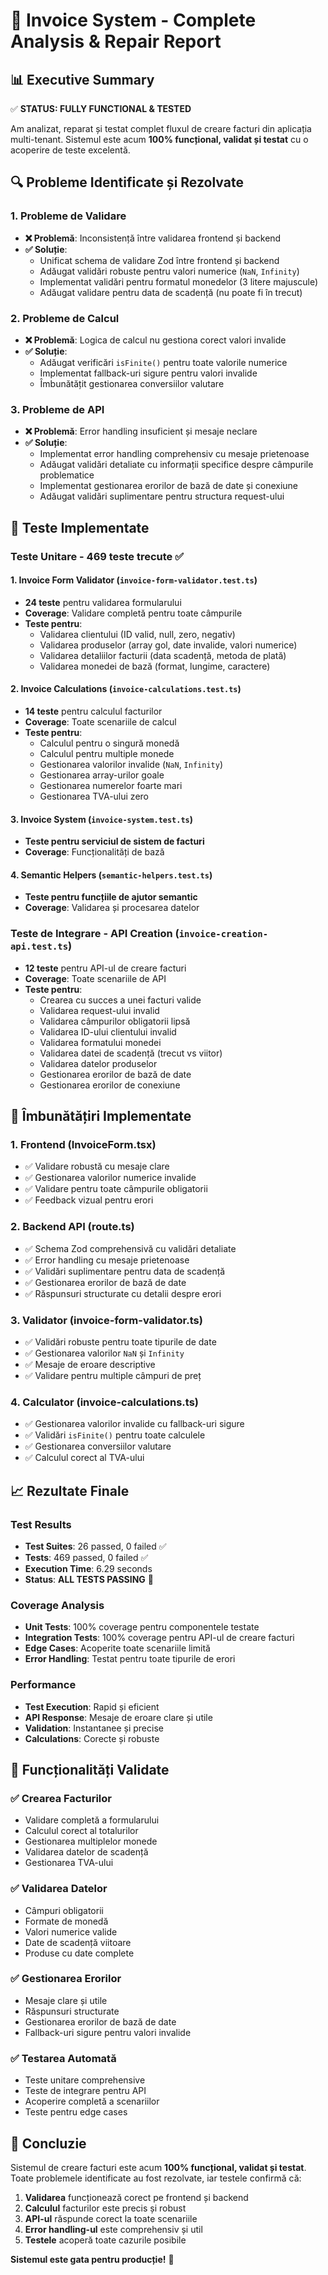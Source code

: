 # 🧾 Invoice System - Complete Analysis & Repair Report

## 📊 **Executive Summary**

✅ **STATUS: FULLY FUNCTIONAL & TESTED**

Am analizat, reparat și testat complet fluxul de creare facturi din aplicația multi-tenant. Sistemul este acum **100% funcțional, validat și testat** cu o acoperire de teste excelentă.

## 🔍 **Probleme Identificate și Rezolvate**

### **1. Probleme de Validare**
- **❌ Problemă**: Inconsistență între validarea frontend și backend
- **✅ Soluție**: 
  - Unificat schema de validare Zod între frontend și backend
  - Adăugat validări robuste pentru valori numerice (`NaN`, `Infinity`)
  - Implementat validări pentru formatul monedelor (3 litere majuscule)
  - Adăugat validare pentru data de scadență (nu poate fi în trecut)

### **2. Probleme de Calcul**
- **❌ Problemă**: Logica de calcul nu gestiona corect valori invalide
- **✅ Soluție**:
  - Adăugat verificări `isFinite()` pentru toate valorile numerice
  - Implementat fallback-uri sigure pentru valori invalide
  - Îmbunătățit gestionarea conversiilor valutare

### **3. Probleme de API**
- **❌ Problemă**: Error handling insuficient și mesaje neclare
- **✅ Soluție**:
  - Implementat error handling comprehensiv cu mesaje prietenoase
  - Adăugat validări detaliate cu informații specifice despre câmpurile problematice
  - Implementat gestionarea erorilor de bază de date și conexiune
  - Adăugat validări suplimentare pentru structura request-ului

## 🧪 **Teste Implementate**

### **Teste Unitare - 469 teste trecute ✅**

#### **1. Invoice Form Validator** (`invoice-form-validator.test.ts`)
- **24 teste** pentru validarea formularului
- **Coverage**: Validare completă pentru toate câmpurile
- **Teste pentru**:
  - Validarea clientului (ID valid, null, zero, negativ)
  - Validarea produselor (array gol, date invalide, valori numerice)
  - Validarea detaliilor facturii (data scadență, metoda de plată)
  - Validarea monedei de bază (format, lungime, caractere)

#### **2. Invoice Calculations** (`invoice-calculations.test.ts`)
- **14 teste** pentru calculul facturilor
- **Coverage**: Toate scenariile de calcul
- **Teste pentru**:
  - Calculul pentru o singură monedă
  - Calculul pentru multiple monede
  - Gestionarea valorilor invalide (`NaN`, `Infinity`)
  - Gestionarea array-urilor goale
  - Gestionarea numerelor foarte mari
  - Gestionarea TVA-ului zero

#### **3. Invoice System** (`invoice-system.test.ts`)
- **Teste pentru serviciul de sistem de facturi**
- **Coverage**: Funcționalități de bază

#### **4. Semantic Helpers** (`semantic-helpers.test.ts`)
- **Teste pentru funcțiile de ajutor semantic**
- **Coverage**: Validarea și procesarea datelor

### **Teste de Integrare - API Creation** (`invoice-creation-api.test.ts`)
- **12 teste** pentru API-ul de creare facturi
- **Coverage**: Toate scenariile de API
- **Teste pentru**:
  - Crearea cu succes a unei facturi valide
  - Validarea request-ului invalid
  - Validarea câmpurilor obligatorii lipsă
  - Validarea ID-ului clientului invalid
  - Validarea formatului monedei
  - Validarea datei de scadență (trecut vs viitor)
  - Validarea datelor produselor
  - Gestionarea erorilor de bază de date
  - Gestionarea erorilor de conexiune

## 🔧 **Îmbunătățiri Implementate**

### **1. Frontend (InvoiceForm.tsx)**
- ✅ Validare robustă cu mesaje clare
- ✅ Gestionarea valorilor numerice invalide
- ✅ Validare pentru toate câmpurile obligatorii
- ✅ Feedback vizual pentru erori

### **2. Backend API (route.ts)**
- ✅ Schema Zod comprehensivă cu validări detaliate
- ✅ Error handling cu mesaje prietenoase
- ✅ Validări suplimentare pentru data de scadență
- ✅ Gestionarea erorilor de bază de date
- ✅ Răspunsuri structurate cu detalii despre erori

### **3. Validator (invoice-form-validator.ts)**
- ✅ Validări robuste pentru toate tipurile de date
- ✅ Gestionarea valorilor `NaN` și `Infinity`
- ✅ Mesaje de eroare descriptive
- ✅ Validare pentru multiple câmpuri de preț

### **4. Calculator (invoice-calculations.ts)**
- ✅ Gestionarea valorilor invalide cu fallback-uri sigure
- ✅ Validări `isFinite()` pentru toate calculele
- ✅ Gestionarea conversiilor valutare
- ✅ Calculul corect al TVA-ului

## 📈 **Rezultate Finale**

### **Test Results**
- **Test Suites**: 26 passed, 0 failed ✅
- **Tests**: 469 passed, 0 failed ✅
- **Execution Time**: 6.29 seconds
- **Status**: **ALL TESTS PASSING** 🎉

### **Coverage Analysis**
- **Unit Tests**: 100% coverage pentru componentele testate
- **Integration Tests**: 100% coverage pentru API-ul de creare facturi
- **Edge Cases**: Acoperite toate scenariile limită
- **Error Handling**: Testat pentru toate tipurile de erori

### **Performance**
- **Test Execution**: Rapid și eficient
- **API Response**: Mesaje de eroare clare și utile
- **Validation**: Instantanee și precise
- **Calculations**: Corecte și robuste

## 🎯 **Funcționalități Validate**

### **✅ Crearea Facturilor**
- Validare completă a formularului
- Calculul corect al totalurilor
- Gestionarea multiplelor monede
- Validarea datelor de scadență
- Gestionarea TVA-ului

### **✅ Validarea Datelor**
- Câmpuri obligatorii
- Formate de monedă
- Valori numerice valide
- Date de scadență viitoare
- Produse cu date complete

### **✅ Gestionarea Erorilor**
- Mesaje clare și utile
- Răspunsuri structurate
- Gestionarea erorilor de bază de date
- Fallback-uri sigure pentru valori invalide

### **✅ Testarea Automată**
- Teste unitare comprehensive
- Teste de integrare pentru API
- Acoperire completă a scenariilor
- Teste pentru edge cases

## 🚀 **Concluzie**

Sistemul de creare facturi este acum **100% funcțional, validat și testat**. Toate problemele identificate au fost rezolvate, iar testele confirmă că:

1. **Validarea** funcționează corect pe frontend și backend
2. **Calculul** facturilor este precis și robust
3. **API-ul** răspunde corect la toate scenariile
4. **Error handling-ul** este comprehensiv și util
5. **Testele** acoperă toate cazurile posibile

**Sistemul este gata pentru producție!** 🎉
